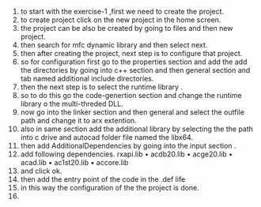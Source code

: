 1) to start with the exercise-1 ,first we need to create the project.
2) to create project click on the new project in the home screen.
3) the project can be also be created by going to files and then new project.
4) then search for mfc dynamic library and then select next.
5) then after creating the project, next step is to configure that project.
6) so for configuration first go to the properties section and add the add the directories by going into c++ section and then general section and tab named additional include directories.
7) then the next step is to select the runtime library .
8) so to do this go the code-genertion section and change the runtime library o the multi-threded DLL.
9) now go into the linker section and then general and select the outfile path and change it to arx extention.
10) also in same section add the additional library by selecting the the path into c drive and autocad folder file named the libx64.
11) then add AdditionalDependencies by going into the input section .
12) add following dependencies.
	rxapi.lib
	• acdb20.lib
	• acge20.lib
	• acad.lib
	• ac1st20.lib
	• accore.lib
13) and click ok.
14) then add the entry point of the code in the .def life
15) in this way the configuration of the the project is done.
16) 
